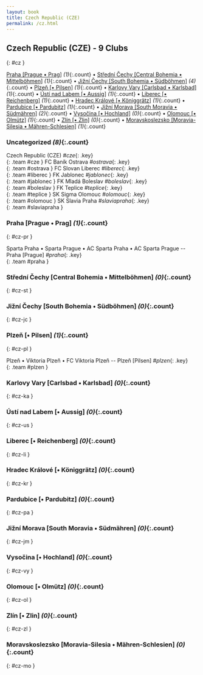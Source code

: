 ```yaml
---
layout: book
title: Czech Republic (CZE)
permalink: /cz.html
---
```


## Czech Republic (CZE) - 9 Clubs
{: #cz }






[Praha [Prague • Prag]](#cz-pr) _(1)_{:.count} • [Střední Čechy [Central Bohemia • Mittelböhmen]](#cz-st) _(1)_{:.count} • [Jižní Čechy [South Bohemia • Südböhmen]](#cz-jc) _(4)_{:.count} • [Plzeň [• Pilsen]](#cz-pl) _(1)_{:.count} • [Karlovy Vary [Carlsbad • Karlsbad]](#cz-ka) _(1)_{:.count} • [Ústí nad Labem [• Aussig]](#cz-us) _(1)_{:.count} • [Liberec   [• Reichenberg]](#cz-li) _(1)_{:.count} • [Hradec Králové [• Königgrätz]](#cz-kr) _(1)_{:.count} • [Pardubice   [• Pardubitz]](#cz-pa) _(1)_{:.count} • [Jižní Morava [South Moravia • Südmähren]](#cz-jm) _(2)_{:.count} • [Vysočina [• Hochland]](#cz-vy) _(0)_{:.count} • [Olomouc [• Olmütz]](#cz-ol) _(1)_{:.count} • [Zlín [• Zlin]](#cz-zl) _(0)_{:.count} • [Moravskoslezsko [Moravia-Silesia • Mähren-Schlesien]](#cz-mo) _(1)_{:.count}


### Uncategorized _(8)_{:.count}

Czech Republic  (CZE)  _#cze_{: .key} <br>
{: .team #cze }
FC Baník Ostrava   _#ostrava_{: .key} <br>
{: .team #ostrava }
FC Slovan Liberec   _#liberec_{: .key} <br>
{: .team #liberec }
FK Jablonec   _#jablonec_{: .key} <br>
{: .team #jablonec }
FK Mladá Boleslav   _#boleslav_{: .key} <br>
{: .team #boleslav }
FK Teplice   _#teplice_{: .key} <br>
{: .team #teplice }
SK Sigma Olomouc   _#olomouc_{: .key} <br>
{: .team #olomouc }
SK Slavia Praha   _#slaviapraha_{: .key} <br>
{: .team #slaviapraha }



### Praha [Prague • Prag] _(1)_{:.count}
{: #cz-pr }





<div class='columns300' markdown='1'>

Sparta Praha • Sparta Prague • AC Sparta Praha • AC Sparta Prague   -- Praha [Prague] _#praha_{: .key} <br>
{: .team #praha }

</div>



### Střední Čechy [Central Bohemia • Mittelböhmen] _(0)_{:.count}
{: #cz-st }





<div class='columns300' markdown='1'>


</div>



### Jižní Čechy [South Bohemia • Südböhmen] _(0)_{:.count}
{: #cz-jc }





<div class='columns300' markdown='1'>


</div>



### Plzeň [• Pilsen] _(1)_{:.count}
{: #cz-pl }





<div class='columns300' markdown='1'>

Plzeň • Viktoria Plzeň • FC Viktoria Plzeň   -- Plzeň [Pilsen] _#plzen_{: .key} <br>
{: .team #plzen }

</div>



### Karlovy Vary [Carlsbad • Karlsbad] _(0)_{:.count}
{: #cz-ka }





<div class='columns300' markdown='1'>


</div>



### Ústí nad Labem [• Aussig] _(0)_{:.count}
{: #cz-us }





<div class='columns300' markdown='1'>


</div>



### Liberec   [• Reichenberg] _(0)_{:.count}
{: #cz-li }





<div class='columns300' markdown='1'>


</div>



### Hradec Králové [• Königgrätz] _(0)_{:.count}
{: #cz-kr }





<div class='columns300' markdown='1'>


</div>



### Pardubice   [• Pardubitz] _(0)_{:.count}
{: #cz-pa }





<div class='columns300' markdown='1'>


</div>



### Jižní Morava [South Moravia • Südmähren] _(0)_{:.count}
{: #cz-jm }





<div class='columns300' markdown='1'>


</div>



### Vysočina [• Hochland] _(0)_{:.count}
{: #cz-vy }





<div class='columns300' markdown='1'>


</div>



### Olomouc [• Olmütz] _(0)_{:.count}
{: #cz-ol }





<div class='columns300' markdown='1'>


</div>



### Zlín [• Zlin] _(0)_{:.count}
{: #cz-zl }





<div class='columns300' markdown='1'>


</div>



### Moravskoslezsko [Moravia-Silesia • Mähren-Schlesien] _(0)_{:.count}
{: #cz-mo }





<div class='columns300' markdown='1'>


</div>


 
